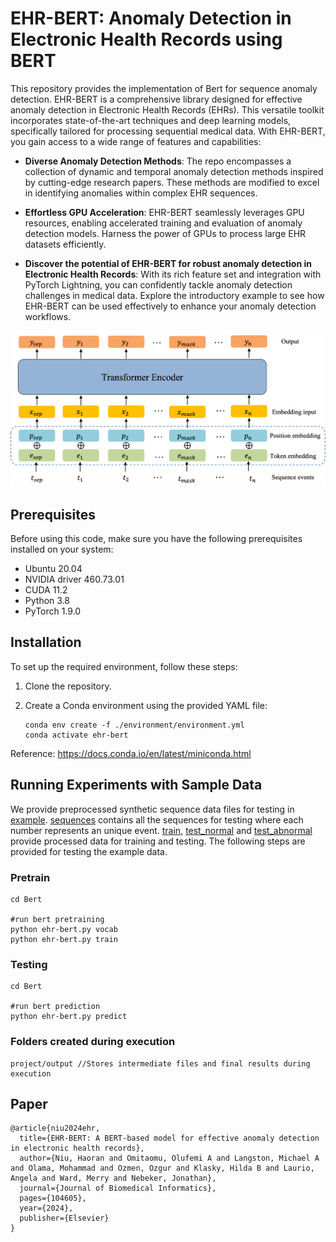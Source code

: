 # EHR-BERT: Anomaly Detection in Electronic Health Records using BERT

This repository provides the implementation of Bert for sequence anomaly detection. EHR-BERT is a comprehensive library designed for effective anomaly detection in Electronic Health Records (EHRs). This versatile toolkit incorporates state-of-the-art techniques and deep learning models, specifically tailored for processing sequential medical data. With EHR-BERT, you gain access to a wide range of features and capabilities:

- **Diverse Anomaly Detection Methods**: The repo encompasses a collection of dynamic and temporal anomaly detection methods inspired by cutting-edge research papers. These methods are modified to excel in identifying anomalies within complex EHR sequences.

- **Effortless GPU Acceleration**: EHR-BERT seamlessly leverages GPU resources, enabling accelerated training and evaluation of anomaly detection models. Harness the power of GPUs to process large EHR datasets efficiently.

- **Discover the potential of EHR-BERT for robust anomaly detection in Electronic Health Records**: With its rich feature set and integration with PyTorch Lightning, you can confidently tackle anomaly detection challenges in medical data. Explore the introductory example to see how EHR-BERT can be used effectively to enhance your anomaly detection workflows.

![alt](img/1Bert.png)

## Prerequisites

Before using this code, make sure you have the following prerequisites installed on your system:

- Ubuntu 20.04
- NVIDIA driver 460.73.01
- CUDA 11.2
- Python 3.8
- PyTorch 1.9.0

## Installation

To set up the required environment, follow these steps:

1. Clone the repository.
2. Create a Conda environment using the provided YAML file:

   ```shell script
   conda env create -f ./environment/environment.yml
   conda activate ehr-bert
    ```

Reference: https://docs.conda.io/en/latest/miniconda.html

## Running Experiments with Sample Data

We provide preprocessed synthetic sequence data files for testing in [example](https://github.com/hniu1/EHR-BERT/tree/main/output/example). [sequences](https://github.com/hniu1/EHR-BERT/blob/main/output/example/sequences) contains all the sequences for testing where each number represents an unique event. [train](https://github.com/hniu1/EHR-BERT/blob/main/output/example/train), [test_normal](https://github.com/hniu1/EHR-BERT/blob/main/output/example/test_normal) and [test_abnormal](https://github.com/hniu1/EHR-BERT/blob/main/output/example/test_abnormal) provide processed data for training and testing.
The following steps are provided for testing the example data.

### Pretrain

```shell script
cd Bert

#run bert pretraining
python ehr-bert.py vocab
python ehr-bert.py train

```

### Testing

```shell script
cd Bert

#run bert prediction
python ehr-bert.py predict

```

### Folders created during execution

```shell script
project/output //Stores intermediate files and final results during execution
```

## Paper

```plaintext
@article{niu2024ehr,
  title={EHR-BERT: A BERT-based model for effective anomaly detection in electronic health records},
  author={Niu, Haoran and Omitaomu, Olufemi A and Langston, Michael A and Olama, Mohammad and Ozmen, Ozgur and Klasky, Hilda B and Laurio, Angela and Ward, Merry and Nebeker, Jonathan},
  journal={Journal of Biomedical Informatics},
  pages={104605},
  year={2024},
  publisher={Elsevier}
}
